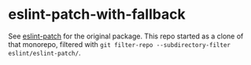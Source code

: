 # eslint-patch-with-fallback

See [eslint-patch](https://github.com/microsoft/rushstack/tree/main/eslint/eslint-patch) for the original package. This repo started as a clone of that monorepo, filtered with `git filter-repo --subdirectory-filter eslint/eslint-patch/`.
